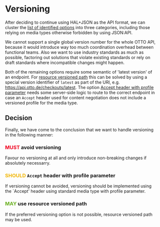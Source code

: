 # Versioning

After deciding to continue using HAL+JSON as the API format, we can cluster the [list of identified options](../topics/versioning.md) into three categories, including those relying on media types otherwise forbidden by using JSON:API.

We cannot support a single global version number for the whole OTTO API, because it would introduce way too much coordination overhead between functional teams.
Also we want to use industry standards as much as possible, factoring out solutions that violate existing standards or rely on draft standards where incompatible changes might happen.

Both of the remaining options require some semantic of 'latest version' of an endpoint. For [resource versioned path](../topics/versioning.md#resource-versioned-paths) this can be solved by using a special version identifier of `latest` as part of the URI, e.g. https://api.otto.de/checkouts/latest. The option [Accept header with profile parameter](../topics/versioning.md#accept-header-using-standard-media-type-with-profile-parameter) needs some server-side logic to route to the correct endpoint in case an `Accept` header used for content negotiation does not include a versioned profile for the media type.

## Decision

Finally, we have come to the conclusion that we want to handle versioning in the following manner:

### <span style="color: #F00020;">MUST</span> avoid versioning
Favour no versioning at all and only introduce non-breaking changes if absolutely necessarry.

### <span style="color: #F1B500 ;">SHOULD</span> `Accept` header with profile parameter
If versioning cannot be avoided, versioning should be implemented using the `Accept' header using standard media type with profile parameter.

### <span style="color: #69AF1F;">MAY</span> use resource versioned path
If the preferred versioning option is not possible, resource versioned path may be used.
